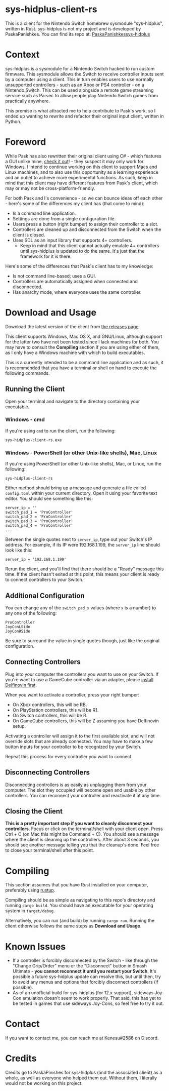 # sys-hidplus-client-rs
This is a client for the Nintendo Switch homebrew sysmodule "sys-hidplus",
written in Rust. sys-hidplus is not my project and is developed by
PaskaPanishkes. You can find its repo at: 
[PaskaPanishkessys-hidplus](https://github.com/PaskaPinishkes/sys-hidplus)

# Context
sys-hidplus is a sysmodule for a Nintendo Switch hacked to run custom firmware.
This sysmodule allows the Switch to receive controller inputs sent by a computer
using a client. This in turn enables users to use normally unsupported
controllers - such as an Xbox or PS4 controller - on a Nintendo Switch. This can
be used alongside a remote game streaming service such as Parsec to allow people
play Nintendo Switch games from practically anywhere.

This premise is what attracted me to help contribute to Pask's work, so I ended
up wanting to rewrite and refactor their original input client, written in
Python.

# Foreword
While Pask has also rewritten their original client using C# - which features a
GUI unlike mine, 
[check it out](https://github.com/PaskaPinishkes/SwitchSysHidplusClient)! -
they suspect it may only work for Windows. I intend to continue working on this
client to support Macs and Linux machines, and to also use this opportunity as a
learning experience and an outlet to achieve more experimental functions. As
such, keep in mind that this client may have different features from Pask's
client, which may or may not be cross-platform-friendly.

For both Pask and I's convenience - so we can bounce ideas off each other -
here's some of the differences my client has (that come to mind):
- Is a command line application.
- Settings are done from a single configuration file.
- Users press a button (right bumper) to assign their controller to a slot.
- Controllers are cleaned up and disconnected from the Switch when the client is
  closed.
- Uses SDL as an input library that supports 4+ controllers.
  - Keep in mind that this client cannot actually emulate 4+ controllers until
    sys-hidplus is updated to do the same. It's just that the framework for it
    is there.

Here's some of the differences that Pask's client has to my knowledge:
- Is not command line-based; uses a GUI.
- Controllers are automatically assigned when connected and disconnected.
- Has anarchy mode, where everyone uses the same controller.

# Download and Usage
Download the latest version of the client from
[the releases page](https://github.com/kenesu-h/sys-hidplus-client-rs/releases).

This client supports Windows, Mac OS X, and GNU/Linux, although support for the
latter two have not been tested since I lack machines for both. You may have to
consult the **Compiling** section if you are using either of them, as I only have a
Windows machine with which to build executables.

This is a currently intended to be a command line application and as such, it is
recommended that you have a terminal or shell on hand to execute the following
commands.

## Running the Client
Open your terminal and navigate to the directory containing your executable.

### Windows - cmd
If you're using `cmd` to run the client, run the following:
```
sys-hidplus-client-rs.exe
```

### Windows - PowerShell (or other Unix-like shells), Mac, Linux
If you're using PowerShell (or other Unix-like shells), Mac, or Linux, run the
following:
```
sys-hidplus-client-rs
```

Either method should bring up a message and generate a file called `config.toml`
within your current directory. Open it using your favorite text editor. You
should see something like this:
```
server_ip = ''
switch_pad_1 = 'ProController'
switch_pad_2 = 'ProController'
switch_pad_3 = 'ProController'
switch_pad_4 = 'ProController'
...
```
Between the single quotes next to `server_ip`, type out your Switch's IP
address. For example, if its IP were 192.168.1.199, the `server_ip` line should
look like this:
```
server_ip = '192.168.1.199'
```
Rerun the client, and you'll find that there should be a "Ready" message this
time. If the client hasn't exited at this point, this means your client is ready
to connect controllers to your Switch.

## Additional Configuration
You can change any of the `switch_pad_x` values (where `x` is a number) to any
one of the following:
```
ProController
JoyConLSide
JoyConRSide
```
Be sure to surround the value in single quotes though, just like the original
configuration.

## Connecting Controllers
Plug into your computer the controllers you want to use on your Switch. If
you're want to use a GameCube controller via an adapter, please
[install Delfinovin first](https://github.com/Struggleton/Delfinovin).

When you want to activate a controller, press your right bumper:
- On Xbox controllers, this will be RB.
- On PlayStation controllers, this will be R1.
- On Switch controllers, this will be R.
- On GameCube controllers, this will be Z assuming you have Delfinovin setup.

Activating a controller will assign it to the first available slot, and will not
override slots that are already connected. You may have to make a few button
inputs for your controller to be recognized by your Switch.

Repeat this process for every controller you want to connect.

## Disconnecting Controllers
Disconnecting controllers is as easily as unplugging them from your computer.
The slot they occupied will become open and usable by other controllers. You can
reconnect your controller and reactivate it at any time.

## Closing the Client
**This is a pretty important step if you want to cleanly disconnect your
controllers**. Focus or click on the terminal/shell with your client open. Press
Ctrl + C (on Mac this might be Command + C). You should see a message where the
client is cleaning up the controllers. After about 3 seconds, you should see
another message telling you that the cleanup's done. Feel free to close your
terminal/shell after this point.

# Compiling
This section assumes that you have Rust installed on your computer, preferably
using [rustup](https://rustup.rs/).

Compiling should be as simple as navigating to this repo's directory and running
`cargo build`. You should have an executable for your operating system in
`target/debug`.

Alternatively, you can run (and build) by running `cargo run`. Running the
client otherwise follows the same steps as **Download and Usage**.

# Known Issues
- If a controller is forcibly disconnected by the Switch - like through the
  "Change Grip/Order" menu or the "Disconnect" button in Smash Ultimate - **you
  cannot reconnect it until you restart your Switch**. It's possible a future
  sys-hidplus update can resolve this, but until then, try to avoid any menus
  and options that forcibly disconnect controllers (if possible).
- As of an unofficial build for sys-hidplus (for 12.x support), sideways Joy-Con
  emulation doesn't seem to work properly. That said, this has yet to be tested
  in games that use sideways Joy-Cons, so feel free to try it out.

# Contact
If you want to contact me, you can reach me at Kenesu#2586 on Discord.

# Credits
Credits go to PaskaPinishes for sys-hidplus (and the associated client) as a
whole, as well as everyone who helped them out. Without them, I literally would
not be working on this project.
